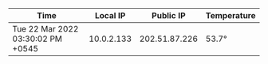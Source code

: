 | Time     | Local IP | Public IP | Temperature |
| ----------- | ----------- | ----------- | ----------- |
| Tue 22 Mar 2022 03:30:02 PM +0545      | 10.0.2.133     | 202.51.87.226  | 53.7° |
